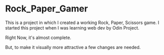 # Rock_Paper_Gamer

This is a project in which I created a working Rock, Paper, Scissors game.
I started this project when I was learning web dev by Odin Project.


Right Now, it's almost complete. 

But, to make it visually more attractive a few changes are needed.